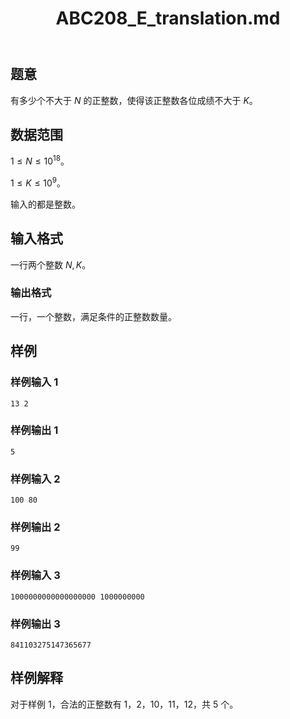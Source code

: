 ﻿---
title: "ABC208_E_translation.md"
tags: []
author: ""
created: ""
---

## 题意

有多少个不大于 $N$ 的正整数，使得该正整数各位成绩不大于 $K$。

## 数据范围

$1\le N\le 10^{18}$。

$1\le K\le 10^9$。

输入的都是整数。

## 输入格式

一行两个整数 $N,K$。

### 输出格式

一行，一个整数，满足条件的正整数数量。

## 样例

### 样例输入 1

```
13 2
```

### 样例输出 1

```
5
```

### 样例输入 2

```
100 80
```

### 样例输出 2

```
99
```

### 样例输入 3

```
1000000000000000000 1000000000
```

### 样例输出 3

```
841103275147365677
```

## 样例解释

对于样例 1，合法的正整数有 $1$，$2$，$10$，$11$，$12$，共 $5$ 个。

